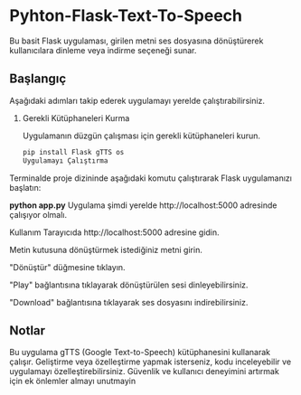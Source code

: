 # Pyhton-Flask-Text-To-Speech

Bu basit Flask uygulaması, girilen metni ses dosyasına dönüştürerek kullanıcılara dinleme veya indirme seçeneği sunar.

## Başlangıç

Aşağıdaki adımları takip ederek uygulamayı yerelde çalıştırabilirsiniz.

1. Gerekli Kütüphaneleri Kurma

   Uygulamanın düzgün çalışması için gerekli kütüphaneleri kurun.

   ```bash
   pip install Flask gTTS os
   Uygulamayı Çalıştırma

Terminalde proje dizininde aşağıdaki komutu çalıştırarak Flask uygulamanızı başlatın:

  **python app.py**
  Uygulama şimdi yerelde http://localhost:5000 adresinde çalışıyor olmalı.

Kullanım
Tarayıcıda http://localhost:5000 adresine gidin.

Metin kutusuna dönüştürmek istediğiniz metni girin.

"Dönüştür" düğmesine tıklayın.

"Play" bağlantısına tıklayarak dönüştürülen sesi dinleyebilirsiniz.

"Download" bağlantısına tıklayarak ses dosyasını indirebilirsiniz.

## Notlar
Bu uygulama gTTS (Google Text-to-Speech) kütüphanesini kullanarak çalışır.
Geliştirme veya özelleştirme yapmak isterseniz, kodu inceleyebilir ve uygulamayı özelleştirebilirsiniz.
Güvenlik ve kullanıcı deneyimini artırmak için ek önlemler almayı unutmayin
